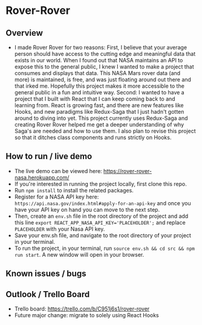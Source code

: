 # Rover-Rover

## Overview
- I made Rover Rover for two reasons: First, I believe that your average person should have access to the cutting edge and meaningful data that exists in our world. When I found out that NASA maintains an API to expose this to the general public, I knew I wanted to make a project that consumes and displays that data. This NASA Mars rover data (and more) is maintained, is free, and was just floating around out there and that irked me. Hopefully this project makes it more accessible to the general public in a fun and intuitive way.
Second: I wanted to have a project that I built with React that I can keep coming back to and learning from. React is growing fast, and there are new features like Hooks, and new paradigms like Redux-Saga that I just hadn't gotten around to diving into yet. This project currently uses Redux-Saga and creating Rover Rover helped me get a deeper understanding of why Saga's are needed and how to use them. I also plan to revise this project so that it ditches class components and runs strictly on Hooks. 

## How to run / live demo
- The live demo can be viewed here: https://rover-rover-nasa.herokuapp.com/
- If you're interested in running the project locally, first clone this repo.
- Run `npm install` to install the related packages.
- Register for a NASA API key here: `https://api.nasa.gov/index.html#apply-for-an-api-key` and once you have your API key on hand you can move to the next step.
- Then, create an `env.sh` file in the root directory of the project and add this line `export REACT_APP_NASA_API_KEY='PLACEHOLDER';` and replace `PLACEHOLDER` with your Nasa API key.
- Save your env.sh file, and navigate to the root directory of your project in your terminal. 
- To run the project, in your terminal, run `source env.sh && cd src && npm run start`. A new window will open in your browser.

## Known issues / bugs

## Outlook / Trello Board
- Trello board: https://trello.com/b/C951j6s1/rover-rover
- Future major change: migrate to solely using React Hooks
